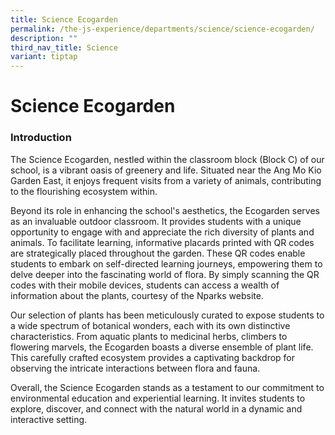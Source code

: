 ```yaml
---
title: Science Ecogarden
permalink: /the-js-experience/departments/science/science-ecogarden/
description: ""
third_nav_title: Science
variant: tiptap
---
```

<h1><strong>Science Ecogarden</strong></h1>
<h3>Introduction</h3>
<p>The Science Ecogarden, nestled within the classroom block (Block C) of
our school, is a vibrant oasis of greenery and life. Situated near the
Ang Mo Kio Garden East, it enjoys frequent visits from a variety of animals,
contributing to the flourishing ecosystem within.</p>
<p>Beyond its role in enhancing the school's aesthetics, the Ecogarden serves
as an invaluable outdoor classroom. It provides students with a unique
opportunity to engage with and appreciate the rich diversity of plants
and animals. To facilitate learning, informative placards printed with
QR codes are strategically placed throughout the garden. These QR codes
enable students to embark on self-directed learning journeys, empowering
them to delve deeper into the fascinating world of flora. By simply scanning
the QR codes with their mobile devices, students can access a wealth of
information about the plants, courtesy of the Nparks website.</p>
<p>Our selection of plants has been meticulously curated to expose students
to a wide spectrum of botanical wonders, each with its own distinctive
characteristics. From aquatic plants to medicinal herbs, climbers to flowering
marvels, the Ecogarden boasts a diverse ensemble of plant life. This carefully
crafted ecosystem provides a captivating backdrop for observing the intricate
interactions between flora and fauna.</p>
<p>Overall, the Science Ecogarden stands as a testament to our commitment
to environmental education and experiential learning. It invites students
to explore, discover, and connect with the natural world in a dynamic and
interactive setting.</p>
<p></p>